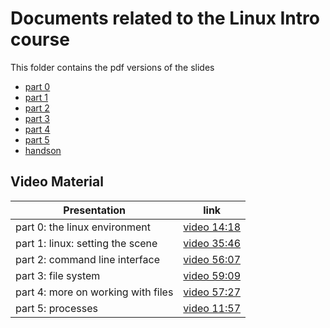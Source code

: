 # Documents related to the Linux Intro course

This folder contains the pdf versions of the slides
* [part 0](https://github.com/franklbvp/linuxintro/blob/master/docs/Linux-intro-0-envrionment.pdf)
* [part 1](https://github.com/franklbvp/linuxintro/blob/master/docs/Linux-intro-1-introduction.pdf)
* [part 2](https://github.com/franklbvp/linuxintro/blob/master/docs/Linux-intro-2-cli_basics.pdf)
* [part 3](https://github.com/franklbvp/linuxintro/blob/master/docs/Linux-intro-3-file_system.pdf)
* [part 4](https://github.com/franklbvp/linuxintro/blob/master/docs/Linux-intro-4-more_on_files.pdf)
* [part 5](https://github.com/franklbvp/linuxintro/blob/master/docs/Linux-intro-5-processes.pdf)
* [handson](https://github.com/franklbvp/linuxintro/blob/master/docs/hands-on-linux_intro-all)
## Video Material

|Presentation | link |
|------------ | -----|
|part 0: the linux environment | [video 14:18](https://kuleuven.mediaspace.kaltura.com/media/Linux-intro-0-envrionment-media/1_qfk1x7s0)|
|part 1: linux: setting the scene | [video 35:46](https://kuleuven.mediaspace.kaltura.com/media/Linux-intro-1-introduction-media/1_jbul900r)|
|part 2: command line interface | [video 56:07](https://kuleuven.mediaspace.kaltura.com/media/Linux-intro-2-cli_basics-media/1_j2xeynx1)|
|part 3: file system | [video 59:09](https://kuleuven.mediaspace.kaltura.com/media/Linux-intro-3-file_system-media/1_q3mubqrj)|
|part 4: more on working with files | [video 57:27](https://kuleuven.mediaspace.kaltura.com/media/Linux-intro-4-more_on_files-media/1_0k93stur)|
|part 5: processes | [video 11:57](https://kuleuven.mediaspace.kaltura.com/media/Linux-intro-5-processes-media/1_uphtuxx5)|
